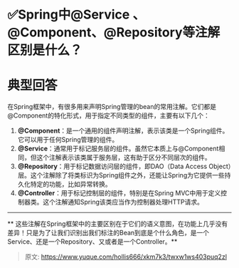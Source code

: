 # ✅Spring中@Service 、@Component、@Repository等注解区别是什么？

# 典型回答


在Spring框架中，有很多用来声明Spring管理的bean的常用注解。它们都是@Component的特化形式，用于指定不同类型的组件，主要有以下几个：



1. **@Component**：是一个通用的组件声明注解，表示该类是一个Spring组件。它可以用于任何Spring管理的组件。
2. **@Service**：通常用于标记服务层的组件。虽然它本质上与@Component相同，但这个注解表示该类属于服务层，这有助于区分不同层次的组件。
3. **@Repository**：用于标记数据访问层的组件，即DAO（Data Access Object）层。这个注解除了将类标识为Spring组件之外，还能让Spring为它提供一些持久化特定的功能，比如异常转换。
4. **@Controller**：用于标记控制层的组件，特别是在Spring MVC中用于定义控制器类。这个注解通知Spring该类应当作为控制器处理HTTP请求。

****

** 这些注解在Spring框架中的主要区别在于它们的语义意图，在功能上几乎没有差异！只是为了让我们识别出我们标注的Bean到底是个什么角色，是一个Service、还是一个Repository、又或者是一个Controller。**





> 原文: <https://www.yuque.com/hollis666/xkm7k3/twxw1ws403puq2zl>
